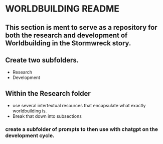 # WORLDBUILDING README

## This section is ment to serve as a repository for both the research and development of Worldbuilding in the Stormwreck story. 

## Create two subfolders. 
- Research
- Development

## Within the Research folder
- use several intertextual resources that encapsulate what exactly worldbuilding is. 
- Break that down into subsections

### create a subfolder of prompts to then use with chatgpt on the development cycle. 

